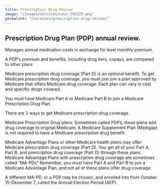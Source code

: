 ```yaml
---
title: Prescription Drug Review
image: "/images/services/noun_591323.png"
permalink: "/services/prescription-drug-review/"
---
```


## Prescription Drug Plan (PDP) annual review.

Manages annual medication costs in exchange for level monthly premium.
  
A PDP’s premium and benefits, including drug tiers, copays, are compared to other plans.

Medicare prescription drug coverage (Part D) is an optional benefit. To get Medicare prescription drug coverage, you must just join a plan approved by Medicare that offers Medicare drug coverage. Each plan can vary in cost and specific drugs covered. 

You must have Medicare Part A or Medicare Part B to join a Medicare Prescription Drug Plan.
  
There are 2 ways to get Medicare prescription drug coverage.
 
Medicare Prescription Drug plans. Sometimes called PDPs, these plans add drug coverage to original Medicare. A Medicare Supplement Plan (Medigap) is not required to have a Medicare prescription drug benefit.
 
Medicare Advantage Plans or other Medicare health plans may offer Medicare prescription drug coverage (Part D). You get all of your Part A, Part B, and prescription drug coverage (Part D) through these plans. Medicare Advantage Plans with prescription drug coverage are sometimes called “MA-PDs” Remember, you must have Part A and Part B to join a Medicare Advantage Plan, and not all of these plans offer drug coverage.   

A different MA-PD, or a PDP may be chosen, and enrolled into from October 15-December 7, called the Annual Election Period (AEP).
